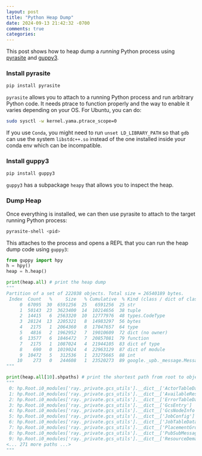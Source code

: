 ```yaml
---
layout: post
title: "Python Heap Dump"
date: 2024-09-13 21:42:32 -0700
comments: true
categories: 
---
```


This post shows how to heap dump a *running* Python process using [pyrasite](https://pypi.org/project/pyrasite/) and [guppy3](https://pypi.org/project/guppy3/).

<!-- more -->

### Install pyrasite

``` bash
pip install pyrasite
```

`pyrasite` allows you to attach to a running Python process and run arbitrary Python code. It needs ptrace to function properly and the way to enable it varies depending on your OS. For Ubuntu, you can do:

``` bash
sudo sysctl -w kernel.yama.ptrace_scope=0
```

If you use `Conda`, you might need to run `unset LD_LIBRARY_PATH` so that `gdb` can use the system `libstdc++.so` instead of the one installed inside your conda env which can be incompatible.

### Install guppy3

``` bash
pip install guppy3
```

`guppy3` has a subpackage `heapy` that allows you to inspect the heap.

### Dump Heap 

Once everything is installed, we can then use pyrasite to attach to the target running Python process:

``` bash
pyrasite-shell <pid>
```

This attaches to the process and opens a REPL that you can run the heap dump code using `guppy3`:

``` python
from guppy import hpy
h = hpy()
heap = h.heap()

print(heap.all) # print the heap dump
"""
Partition of a set of 222038 objects. Total size = 26540189 bytes.
 Index  Count   %     Size   % Cumulative  % Kind (class / dict of class)
     0  67095  30  6591256  25   6591256  25 str
     1  50143  23  3623400  14  10214656  38 tuple
     2  14415   6  2563320  10  12777976  48 types.CodeType
     3  28124  13  2205321   8  14983297  56 bytes
     4   2175   1  2064360   8  17047657  64 type
     5   4816   2  1962952   7  19010609  72 dict (no owner)
     6  13577   6  1846472   7  20857081  79 function
     7   2175   1  1087024   4  21944105  83 dict of type
     8    690   0  1019024   4  22963129  87 dict of module
     9  10472   5   312536   1  23275665  88 int
    10    273   0   244608   1  23520273  89 google._upb._message.MessageMeta
"""

print(heap.all[10].shpaths) # print the shortest path from root to object with index 10
"""
 0: hp.Root.i0_modules['ray._private.gcs_utils'].__dict__['ActorTableData']
 1: hp.Root.i0_modules['ray._private.gcs_utils'].__dict__['AvailableResources']
 2: hp.Root.i0_modules['ray._private.gcs_utils'].__dict__['ErrorTableData']
 3: hp.Root.i0_modules['ray._private.gcs_utils'].__dict__['GcsEntry']
 4: hp.Root.i0_modules['ray._private.gcs_utils'].__dict__['GcsNodeInfo']
 5: hp.Root.i0_modules['ray._private.gcs_utils'].__dict__['JobConfig']
 6: hp.Root.i0_modules['ray._private.gcs_utils'].__dict__['JobTableData']
 7: hp.Root.i0_modules['ray._private.gcs_utils'].__dict__['PlacementGroupTableData']
 8: hp.Root.i0_modules['ray._private.gcs_utils'].__dict__['PubSubMessage']
 9: hp.Root.i0_modules['ray._private.gcs_utils'].__dict__['ResourceDemand']
<... 271 more paths ...>
"""
```

